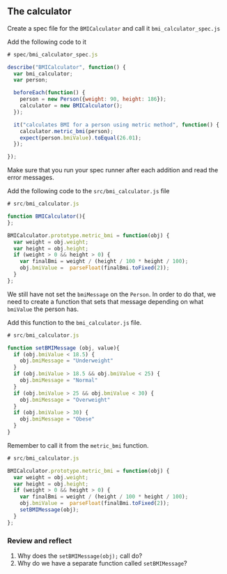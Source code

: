 ## The calculator


Create a spec file for the `BMICalculator` and call it `bmi_calculator_spec.js` 

Add the following code to it

```javascript
# spec/bmi_calculator_spec.js

describe("BMICalculator", function() {
  var bmi_calculator;
  var person;

  beforeEach(function() {
    person = new Person({weight: 90, height: 186});
    calculator = new BMICalculator();
  });

  it("calculates BMI for a person using metric method", function() {
    calculator.metric_bmi(person);
    expect(person.bmiValue).toEqual(26.01);
  });

});
```

Make sure that you run your spec runner after each addition and read the error messages. 

Add the following code to the `src/bmi_calculator.js` file

```javascript
# src/bmi_calculator.js

function BMICalculator(){
};

BMICalculator.prototype.metric_bmi = function(obj) {
  var weight = obj.weight;
  var height = obj.height;
  if (weight > 0 && height > 0) {
    var finalBmi = weight / (height / 100 * height / 100);
    obj.bmiValue =  parseFloat(finalBmi.toFixed(2));
  }
};
```



We still have not set the `bmiMessage` on the `Person`. In order to do that, we need to create a function that sets that message depending on what `bmiValue` the person has.

Add this function to the `bmi_calculator.js` file.

```javascript
# src/bmi_calculator.js

function setBMIMessage (obj, value){
  if (obj.bmiValue < 18.5) {
    obj.bmiMessage = "Underweight"
  }
  if (obj.bmiValue > 18.5 && obj.bmiValue < 25) {
    obj.bmiMessage = "Normal"
  }
  if (obj.bmiValue > 25 && obj.bmiValue < 30) {
    obj.bmiMessage = "Overweight"
  }
  if (obj.bmiValue > 30) {
    obj.bmiMessage = "Obese"
  }
}
```

Remember to call it from the `metric_bmi` function.

```javascript
# src/bmi_calculator.js

BMICalculator.prototype.metric_bmi = function(obj) {
  var weight = obj.weight;
  var height = obj.height;
  if (weight > 0 && height > 0) {
    var finalBmi = weight / (height / 100 * height / 100);
    obj.bmiValue =  parseFloat(finalBmi.toFixed(2));
    setBMIMessage(obj);
  }
};
```

### Review and reflect
1. Why does the `setBMIMessage(obj);` call do?
2. Why do we have a separate function called `setBMIMessage`? 



